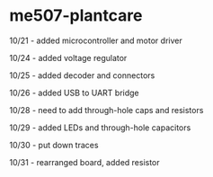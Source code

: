 # me507-plantcare

10/21 - added microcontroller and motor driver

10/24 - added voltage regulator

10/25 - added decoder and connectors

10/26 - added USB to UART bridge

10/28 - need to add through-hole caps and resistors

10/29 - added LEDs and through-hole capacitors

10/30 - put down traces

10/31 - rearranged board, added resistor
